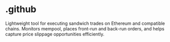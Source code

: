 # .github
Lightweight tool for executing sandwich trades on Ethereum and compatible chains. Monitors mempool, places front-run and back-run orders, and helps capture price slippage opportunities efficiently.
